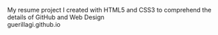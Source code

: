 My resume project I created with HTML5 and CSS3 to comprehend the details of GitHub and Web Design<br>
guerillagi.github.io
